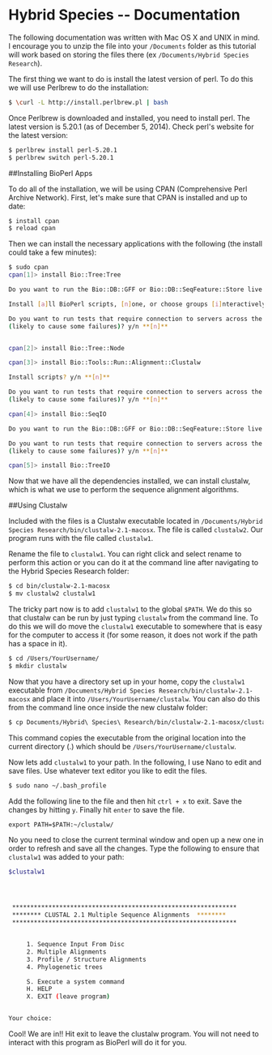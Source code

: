Hybrid Species -- Documentation
==============================================

The following documentation was written with Mac OS X and UNIX in mind. I encourage you to unzip the file into your `/Documents` folder as this tutorial will work based on storing the files there (ex `/Documents/Hybrid Species Research`).

The first thing we want to do is install the latest version of perl. To do this we will use Perlbrew to do the installation:

```bash
$ \curl -L http://install.perlbrew.pl | bash
```

Once Perlbrew is downloaded and installed, you need to install perl. The latest version is 5.20.1 (as of December 5, 2014). Check perl's website for the latest version:

```bash
$ perlbrew install perl-5.20.1
$ perlbrew switch perl-5.20.1
```




##Installing BioPerl Apps

To do all of the installation, we will be using CPAN (Comprehensive Perl Archive Network). First, let's make sure that CPAN is installed and up to date:

```bash
$ install cpan
$ reload cpan
```

Then we can install the necessary applications with the following (the install could take a few minutes):

```bash
$ sudo cpan
cpan[1]> install Bio::Tree:Tree

Do you want to run the Bio::DB::GFF or Bio::DB::SeqFeature::Store live database tests? y/n **[n]** 

Install [a]ll BioPerl scripts, [n]one, or choose groups [i]nteractively? **[a]**

Do you want to run tests that require connection to servers across the internet
(likely to cause some failures)? y/n **[n]**


cpan[2]> install Bio::Tree::Node

cpan[3]> install Bio::Tools::Run::Alignment::Clustalw

Install scripts? y/n **[n]**

Do you want to run tests that require connection to servers across the internet
(likely to cause some failures)? y/n **[n]**

cpan[4]> install Bio::SeqIO

Do you want to run the Bio::DB::GFF or Bio::DB::SeqFeature::Store live database tests? y/n **[n]**

Do you want to run tests that require connection to servers across the internet
(likely to cause some failures)? y/n **[n]**

cpan[5]> install Bio::TreeIO
```

Now that we have all the dependencies installed, we can install clustalw, which is what we use to perform the sequence alignment algorithms. 


##Using Clustalw 

Included with the files is a Clustalw executable located in `/Documents/Hybrid Species Research/bin/clustalw-2.1-macosx`. The file is called `clustalw2`. Our program runs with the file called `clustalw1`. 

Rename the file to `clustalw1`. You can right click and select rename to perform this action or you can do it at the command line after navigating to the Hybrid Species Research folder:

```bash
$ cd bin/clustalw-2.1-macosx
$ mv clustalw2 clustalw1
```

The tricky part now is to add `clustalw1` to the global `$PATH`. We do this so that clustalw can be run by just typing `clustalw` from the command line. To do this we will do move the `clustalw1` executable to somewhere that is easy for the computer to access it (for some reason, it does not work if the path has a space in it). 

```bash
$ cd /Users/YourUsername/
$ mkdir clustalw
```

Now that you have a directory set up in your home, copy the `clustalw1` executable from `/Documents/Hybrid Species Research/bin/clustalw-2.1-macosx` and place it into `/Users/YourUsername/clustalw`. You can also do this from the command line once inside the new clustalw folder:

```bash
$ cp Documents/Hybrid\ Species\ Research/bin/clustalw-2.1-macosx/clustalw1 .
```

This command copies the executable from the original location into the current directory (.) which should be `/Users/YourUsername/clustalw`.

Now lets add `clustalw1` to your path. In the following, I use Nano to edit and save files. Use whatever text editor you like to edit the files.

```bash
$ sudo nano ~/.bash_profile
```

Add the following line to the file and then hit `ctrl + x` to exit. Save the changes by hitting `y`. Finally hit `enter` to save the file.

```
export PATH=$PATH:~/clustalw/
```

No you need to close the current terminal window and open up a new one in order to refresh and save all the changes. Type the following to ensure that `clustalw1` was added to your path:

```bash
$clustalw1




 **************************************************************
 ******** CLUSTAL 2.1 Multiple Sequence Alignments  ********
 **************************************************************


     1. Sequence Input From Disc
     2. Multiple Alignments
     3. Profile / Structure Alignments
     4. Phylogenetic trees

     S. Execute a system command
     H. HELP
     X. EXIT (leave program)


Your choice: 
```

Cool! We are in!! Hit exit to leave the clustalw program. You will not need to interact with this program as BioPerl will do it for you.



